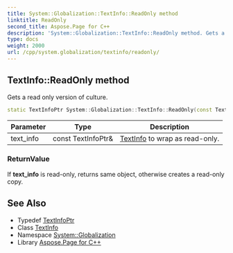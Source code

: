 ```yaml
---
title: System::Globalization::TextInfo::ReadOnly method
linktitle: ReadOnly
second_title: Aspose.Page for C++
description: 'System::Globalization::TextInfo::ReadOnly method. Gets a read only version of culture in C++.'
type: docs
weight: 2000
url: /cpp/system.globalization/textinfo/readonly/
---
```

## TextInfo::ReadOnly method


Gets a read only version of culture.

```cpp
static TextInfoPtr System::Globalization::TextInfo::ReadOnly(const TextInfoPtr &text_info)
```


| Parameter | Type | Description |
| --- | --- | --- |
| text_info | const TextInfoPtr\& | [TextInfo](../) to wrap as read-only. |

### ReturnValue

If **text_info** is read-only, returns same object, otherwise creates a read-only copy.

## See Also

* Typedef [TextInfoPtr](../../textinfoptr/)
* Class [TextInfo](../)
* Namespace [System::Globalization](../../)
* Library [Aspose.Page for C++](../../../)
